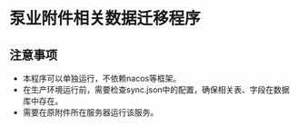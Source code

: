 # 泵业附件相关数据迁移程序
## 注意事项
- 本程序可以单独运行，不依赖nacos等框架。
- 在生产环境运行前，需要检查sync.json中的配置，确保相关表、字段在数据库中存在。
- 需要在原附件所在服务器运行该服务。
